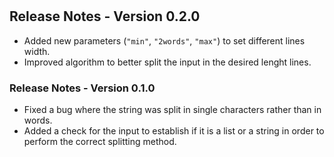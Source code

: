 #

## Release Notes - Version 0.2.0

- Added new parameters (`"min"`, `"2words"`, `"max"`) to set different lines width.
- Improved algorithm to better split the input in the desired lenght lines.

### Release Notes - Version 0.1.0

- Fixed a bug where the string was split in single characters rather than in words.
- Added a check for the input to establish if it is a list or a string in order to perform the correct splitting method.
